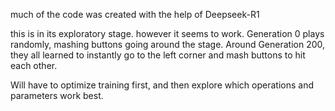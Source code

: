 much of the code was created with the help of Deepseek-R1

this is in its exploratory stage. however it seems to work. Generation 0 plays randomly, mashing buttons going around the stage.
Around Generation 200, they all learned to instantly go to the left corner and mash buttons to hit each other.

Will have to optimize training first, and then explore which operations and parameters work best.
